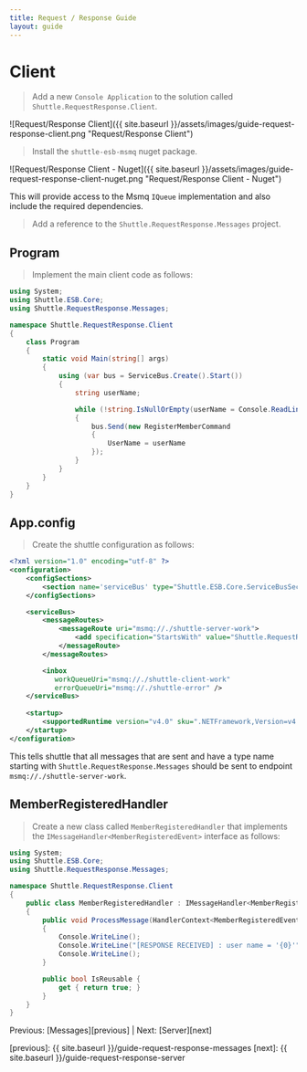 ```yaml
---
title: Request / Response Guide
layout: guide
---
```

<script src="{{ site.baseurl }}/assets/js/guide-request-response.js"></script>
<script>shuttle.guideData.selectedItemName = 'guide-request-response-client'</script>
# Client

> Add a new `Console Application` to the solution called `Shuttle.RequestResponse.Client`.

![Request/Response Client]({{ site.baseurl }}/assets/images/guide-request-response-client.png "Request/Response Client")

> Install the `shuttle-esb-msmq` nuget package.

![Request/Response Client - Nuget]({{ site.baseurl }}/assets/images/guide-request-response-client-nuget.png "Request/Response Client - Nuget")

This will provide access to the Msmq `IQueue` implementation and also include the required dependencies.

> Add a reference to the `Shuttle.RequestResponse.Messages` project.

## Program

> Implement the main client code as follows:

``` c#
using System;
using Shuttle.ESB.Core;
using Shuttle.RequestResponse.Messages;

namespace Shuttle.RequestResponse.Client
{
	class Program
	{
		static void Main(string[] args)
		{
			using (var bus = ServiceBus.Create().Start())
			{
				string userName;

				while (!string.IsNullOrEmpty(userName = Console.ReadLine()))
				{
					bus.Send(new RegisterMemberCommand
					{
						UserName = userName
					});
				}
			}
		}
	}
}
```

## App.config

> Create the shuttle configuration as follows:

``` xml
<?xml version="1.0" encoding="utf-8" ?>
<configuration>
	<configSections>
		<section name='serviceBus' type="Shuttle.ESB.Core.ServiceBusSection, Shuttle.ESB.Core"/>
	</configSections>

	<serviceBus>
		<messageRoutes>
			<messageRoute uri="msmq://./shuttle-server-work">
				<add specification="StartsWith" value="Shuttle.RequestResponse.Messages" />
			</messageRoute>
		</messageRoutes>		

		<inbox
		   workQueueUri="msmq://./shuttle-client-work"
		   errorQueueUri="msmq://./shuttle-error" />
	</serviceBus>
	
    <startup> 
        <supportedRuntime version="v4.0" sku=".NETFramework,Version=v4.5" />
    </startup>
</configuration>
```

This tells shuttle that all messages that are sent and have a type name starting with `Shuttle.RequestResponse.Messages` should be sent to endpoint `msmq://./shuttle-server-work`.

## MemberRegisteredHandler

> Create a new class called `MemberRegisteredHandler` that implements the `IMessageHandler<MemberRegisteredEvent>` interface as follows:

``` c#
using System;
using Shuttle.ESB.Core;
using Shuttle.RequestResponse.Messages;

namespace Shuttle.RequestResponse.Client
{
	public class MemberRegisteredHandler : IMessageHandler<MemberRegisteredEvent>
	{
		public void ProcessMessage(HandlerContext<MemberRegisteredEvent> context)
		{
			Console.WriteLine();
			Console.WriteLine("[RESPONSE RECEIVED] : user name = '{0}'", context.Message.UserName);
			Console.WriteLine();
		}

		public bool IsReusable {
			get { return true; } 
		}
	}
}
```

Previous: [Messages][previous] | Next: [Server][next]

[previous]: {{ site.baseurl }}/guide-request-response-messages
[next]: {{ site.baseurl }}/guide-request-response-server